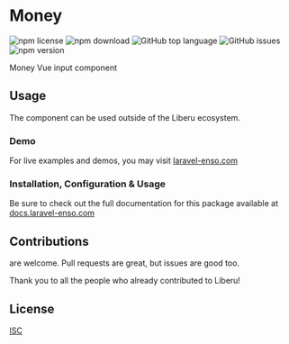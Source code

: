 # Money

![npm license](https://img.shields.io/npm/l/@liberu-ui/money.svg) 
![npm download](https://img.shields.io/npm/dm/@liberu-ui/money.svg) 
![GitHub top language](https://img.shields.io/github/languages/top/liberu-ui/money.svg) 
![GitHub issues](https://img.shields.io/github/issues/liberu-ui/money.svg) 
![npm version](https://img.shields.io/npm/v/@liberu-ui/money.svg) 

Money Vue input component

## Usage

The component can be used outside of the Liberu ecosystem.

### Demo

For live examples and demos, you may visit [laravel-enso.com](https://www.laravel-enso.com)

### Installation, Configuration & Usage

Be sure to check out the full documentation for this package available at [docs.laravel-enso.com](https://docs.laravel-enso.com/frontend/money.html)

## Contributions

are welcome. Pull requests are great, but issues are good too.

Thank you to all the people who already contributed to Liberu!

## License

[ISC](https://opensource.org/licenses/ISC)
